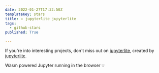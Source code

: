```yaml
---
date: 2022-01-27T17:32:50Z
templateKey: stars
title: ⭐ jupyterlite jupyterlite
tags:
  - github-stars
published: True

---
```


If you're into interesting projects, don't miss out on [jupyterlite](https://github.com/jupyterlite/jupyterlite), created by [jupyterlite](https://github.com/jupyterlite).

Wasm powered Jupyter running in the browser 💡
